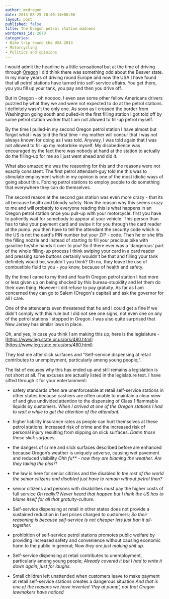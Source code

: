 ```yaml
---
author: mcdragon
date: 2013-08-25 20:40:14+00:00
layout: post
published: false
title: The Oregon petrol station madness
wordpress_id: 2670
categories:
- Bike trip round the USA 2013
- Motorcycling
- Politics and opinions
---
```


I would admit the headline is a little sensational but at the time of driving through [Oregon](https://en.wikipedia.org/wiki/Oregon) I did think there was something odd about the Beaver state. In my many years of driving round Europe and now the USA I have found that all petrol stations have turned into self-service affairs. You get there, you you fill up your tank, you pay and then you drive off.

But in Oregon - oh nooooo. I even saw some other fellow Americans drivers puzzled by what they we and were not expected to do at the petrol stations. I definitely wasn't the only one. As soon as I crossed the border from Washington going south and pulled-in the first filling station I got told off by some petrol station worker that I am not allowed to fill-up petrol myself.

By the time I pulled-in my second Oregon petrol station I have almost but forgot what I was told the first time - my mother will concur that I was not always known for doing as I was told. Anyway, I was told again that I was not allowed to fill-up my motorbike myself. My disobedience was encouraged by the fact there was nobody at hand at the station to actually do the filling-up for me so I just went ahead and did it.

What also amazed me was the reasoning for this and the reasons were not exactly consistent. The first petrol attendant-guy told me this was to stimulate employment which in my opinion is one of the most idiotic ways of going about this. Forcing petrol stations to employ people to do something that everywhere they can do themselves.

The second reason at the second gas station was even more crazy - that its all because health and bloody safety. Now the reason why this seems crazy to me and will probably to everyone reading this is what happens in an Oregon petrol station once you pull-up with your motorcycle: first you have to patiently wait for somebody to appear at your vehicle. This person than has to take your payment card and swipe it for you through the card reader at the pump. you then have to tell the attendant the security code which is the US is not the card's PIN number but your ZIP - code. Then he or she lifts the filling nozzle and instead of starting to fill your precious bike with gasoline he/she hands it over to you!
So if there ever was a 'dangerous' part of the whole filling-up process I think swiping your card in a card reader and pressing some buttons certainly wouldn't be that and filling your tank definitely would be, wouldn't you think? Oh no, they leave the use of combustible fluid to you - you know, because of health and safety.

By the time I came to my third and fourth Oregon petrol station I had more or less given up on being shocked by this bureau-stupidity and let them do their own thing. However I did refuse to pay gratuity. As far as I am concerned they can go to Salem (Oregon's capital) and ask the governor for all I care.

One of the attendants even threatened that he and I could get a fine if we didn't comply with this rule but I did not see one signs, not even one on any of the petrol stations I stopped in Oregon. I was also quite surprised that New Jersey has similar laws in place.

Oh, and yes, in case you think I am making this up, here is the legislature - [https://www.leg.state.or.us/ors/480.html](https://www.leg.state.or.us/ors/480.html)

They lost me after slick surfaces and "Self-service dispensing at retail contributes to unemployment, particularly among young people;".

The list of excuses why this has ended up and still remains a legislation is not short at all. The excuses are actually listed in the legislature text. I have sifted through it for your entertainment:



 	
  * safety standards often are unenforceable at retail self-service stations in other states because cashiers are often unable to maintain a clear view of and give undivided attention to the dispensing of Class 1 flammable liquids by customers.
_When I arrived at one of the Oregon stations I had to wait a while to get the attention of the attendant._

 	
  * higher liability insurance rates as people can hurt themselves at these petrol stations: increased risk of crime and the increased risk of personal injury resulting from slipping on slick surfaces.
_Damn those those slick surfaces._

 	
  * the dangers of crime and slick surfaces described before are enhanced because Oregon’s weather is uniquely adverse, causing wet pavement and reduced visibility
_Ohh fu** - now they are blaming the weather. Are they taking the piss?!_

 	
  * the law is here for senior citizins and the disabled
_In the rest of the world the senior citizens and disabled just have to remain without petrol then?_

 	
  * senior citizens and persons with disabilities must pay the higher costs of full service
_Oh really!? Never heard that happen but I think the US has to blame itself for all that gratuity-culture._

 	
  * Self-service dispensing at retail in other states does not provide a sustained reduction in fuel prices charged to customers;
_So their reasoning is because self-service is not cheaper lets just ban it all-together._

 	
  * prohibition of self-service petrol stations promotes public welfare by providing increased safety and convenience without causing economic harm to the public in general;
_Now they are just making shit up._

 	
  * Self-service dispensing at retail contributes to unemployment, particularly among young people;
_Already covered it but I had to write it down again, just for laughs._

 	
  * Small children left unattended when customers leave to make payment at retail self-service stations creates a dangerous situation
_And that is one of the reasons we have invented 'Pay at pump', not that Oregon lawmakers have noticed_


